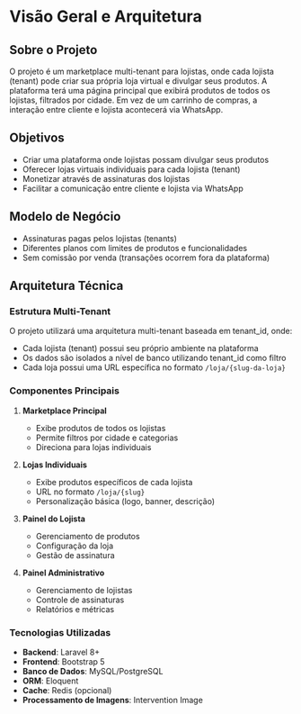 # Visão Geral e Arquitetura

## Sobre o Projeto

O projeto é um marketplace multi-tenant para lojistas, onde cada lojista (tenant) pode criar sua própria loja virtual e divulgar seus produtos. A plataforma terá uma página principal que exibirá produtos de todos os lojistas, filtrados por cidade. Em vez de um carrinho de compras, a interação entre cliente e lojista acontecerá via WhatsApp.

## Objetivos

- Criar uma plataforma onde lojistas possam divulgar seus produtos
- Oferecer lojas virtuais individuais para cada lojista (tenant)
- Monetizar através de assinaturas dos lojistas
- Facilitar a comunicação entre cliente e lojista via WhatsApp

## Modelo de Negócio

- Assinaturas pagas pelos lojistas (tenants)
- Diferentes planos com limites de produtos e funcionalidades
- Sem comissão por venda (transações ocorrem fora da plataforma)

## Arquitetura Técnica

### Estrutura Multi-Tenant

O projeto utilizará uma arquitetura multi-tenant baseada em tenant_id, onde:

- Cada lojista (tenant) possui seu próprio ambiente na plataforma
- Os dados são isolados a nível de banco utilizando tenant_id como filtro
- Cada loja possui uma URL específica no formato `/loja/{slug-da-loja}`

### Componentes Principais

1. **Marketplace Principal**
   - Exibe produtos de todos os lojistas
   - Permite filtros por cidade e categorias
   - Direciona para lojas individuais

2. **Lojas Individuais**
   - Exibe produtos específicos de cada lojista
   - URL no formato `/loja/{slug}`
   - Personalização básica (logo, banner, descrição)

3. **Painel do Lojista**
   - Gerenciamento de produtos
   - Configuração da loja
   - Gestão de assinatura

4. **Painel Administrativo**
   - Gerenciamento de lojistas
   - Controle de assinaturas
   - Relatórios e métricas

### Tecnologias Utilizadas

- **Backend**: Laravel 8+
- **Frontend**: Bootstrap 5
- **Banco de Dados**: MySQL/PostgreSQL
- **ORM**: Eloquent
- **Cache**: Redis (opcional)
- **Processamento de Imagens**: Intervention Image 